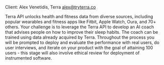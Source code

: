Client: Alex Venetidis, Terra <alex@tryterra.co>

Terra API unlocks health and fitness data from diverse sources,
including popular wearables and fitness apps like Fitbit, Apple Watch,
Oura, and 70+ others. Your challenge is to leverage the Terra API to
develop an AI coach that advises people on how to improve their sleep
habits. The coach can be trained using data already acquired by Terra.
Throughout the process you will be prompted to deploy and evaluate the
performance with real users, do user interviews, and iterate on your
product with the goal of attaining 100 users - this stage will also
involve ethical review for deployment of instrumented software.